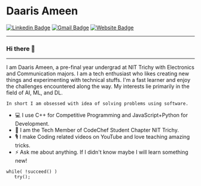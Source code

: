 # Daaris Ameen

[![Linkedin Badge](https://img.shields.io/badge/-LinkedIn-blue?style=flat-square&logo=Linkedin&logoColor=white&link=https://www.linkedin.com/in/daaris-ameen-430281214/)](https://www.linkedin.com/in/daaris-ameen-430281214/) 
[![Gmail Badge](https://img.shields.io/badge/-Gmail-c14438?style=flat-square&logo=Gmail&logoColor=white&link=mailto:daaris.zameer@gmail.com)](mailto:daaris.zameer@gmail.com)
[![Website Badge](https://img.shields.io/badge/-Website-black?style=flat-square&logo=Codepen&logoColor=white&link=https://daarisameen.github.io/my_portfolio/)](https://daarisameen.github.io/my_portfolio/)

---
### Hi there 👋
---
I am Daaris Ameen, a pre-final year undergrad at NIT Trichy with Electronics and Communication majors.
I am a tech enthusiast who likes creating new things and experimenting with technical stuffs.
I'm a fast learner and enjoy the challenges encountered along the way.
My interests lie primarily in the field of AI, ML, and DL.
```
In short I am obsessed with idea of solving problems using software.

```
- :computer: I use C++ for Competitive Programming and JavaScript+Python for Development.
- 🏅 I am the Tech Member of CodeChef Student Chapter NIT Trichy.
- 🎙️ I make Coding related videos on YouTube and love teaching amazing tricks.
- ⚡ Ask me about anything. If I didn't know maybe I will learn something new!

```
while( !succeed() )
   try();
```


